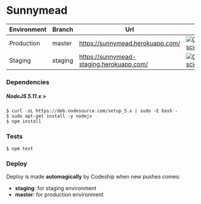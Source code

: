 # Sunnymead

| Environment | Branch  | Url                                      | Codeship                                                                                                                                                                       |
|-------------|---------|------------------------------------------|--------------------------------------------------------------------------------------------------------------------------------------------------------------------------------|
| Production  | master  | https://sunnymead.herokuapp.com/         | [ ![Codeship Status for sciencecat/sunnymead](https://codeship.com/projects/1abc13f0-0045-0134-4d8c-1e95689fe79f/status?branch=master)](https://codeship.com/projects/153146)  |
| Staging     | staging | https://sunnymead-staging.herokuapp.com/ | [ ![Codeship Status for sciencecat/sunnymead](https://codeship.com/projects/1abc13f0-0045-0134-4d8c-1e95689fe79f/status?branch=staging)](https://codeship.com/projects/153146) |

### Dependencies

##### NodeJS 5.11.x >

```
$ curl -sL https://deb.nodesource.com/setup_5.x | sudo -E bash -
$ sudo apt-get install -y nodejs
$ npm install
```

### Tests

```
$ npm test
```

### Deploy

Deploy is made **automagically** by Codeship when new pushes comes:

- **staging**: for staging environment
- **master**: for production environment
